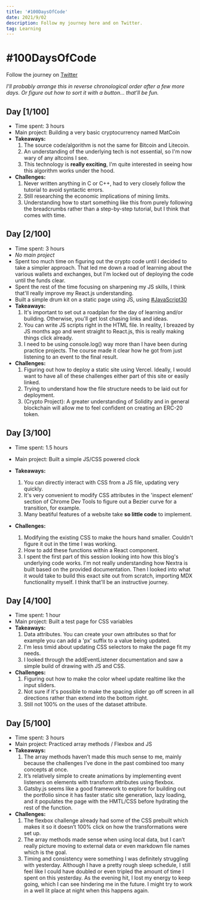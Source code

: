 ```yaml
---
title: '#100DaysOfCode'
date: 2021/9/02
description: Follow my journey here and on Twitter.
tag: Learning
---
```


# #100DaysOfCode

Follow the journey on [Twitter](https://twitter.com/mataspigaga)

_I'll probably arrange this in reverse chronological order after a few more days. Or figure out how to sort it with a button... that'll be fun._

## Day [1/100]

- Time spent: 3 hours
- Main project: Building a very basic cryptocurrency named MatCoin
- **Takeaways:**
  1. The source code/algorithm is not the same for Bitcoin and Litecoin.
  2. An understanding of the underlying tech is not essential, so I'm now wary of any altcoins I see.
  3. This technology is **really exciting**, I'm quite interested in seeing how this algorithm works under the hood.
- **Challenges:**
  1. Never written anything in C or C++, had to very closely follow the tutorial to avoid syntactic errors.
  2. Still researching the economic implications of mining limits.
  3. Understanding how to start something like this from purely following the breadcrumbs rather than a step-by-step tutorial, but I think that comes with time.

## Day [2/100]

- Time spent: 3 hours
- _No main project_
- Spent too much time on figuring out the crypto code until I decided to take a simpler approach. That led me down a road of learning about the various wallets and exchanges, but I'm locked out of deploying the code until the funds clear.
- Spent the rest of the time focusing on sharpening my JS skills, I think that'll really improve my React.js understanding.
- Built a simple drum kit on a static page using JS, using [#JavaScript30](https://javascript30.com/)
- **Takeaways:**
  1. It's important to set out a roadplan for the day of learning and/or building. Otherwise, you'll get lost chasing links and ideas.
  2. You can write JS scripts right in the HTML file. In reality, I breazed by JS months ago and went straight to React.js, this is really making things click already.
  3. I need to be using console.log() way more than I have been during practice projects. The course made it clear how he got from just listening to an event to the final result.
- **Challenges:**
  1. Figuring out how to deploy a static site using Vercel. Ideally, I would want to have all of these challenges either part of this site or easily linked.
  2. Trying to understand how the file structure needs to be laid out for deployment.
  3. (Crypto Project): A greater understanding of Solidity and in general blockchain will allow me to feel confident on creating an ERC-20 token.

## Day [3/100]

- Time spent: 1.5 hours
- Main project: Built a simple JS/CSS powered clock
- **Takeaways:**
  1. You can directly interact with CSS from a JS file, updating very quickly.
  2. It's very convenient to modify CSS attributes in the 'inspect element' section of Chrome Dev Tools to figure out a Bezier curve for a transition, for example.
  3. Many beatiful features of a website take **so little code** to implement.
- **Challenges:**

  1. Modifying the existing CSS to make the hours hand smaller. Couldn't figure it out in the time I was working.
  2. How to add these functions within a React component.
  3. I spent the first part of this session looking into how this blog's underlying code works. I'm not really understanding how Nextra is built based on the provided documentation. Then I looked into what it would take to build this exact site out from scratch, importing MDX functionality myself. I think that'll be an instructive journey.

## Day [4/100]

- Time spent: 1 hour
- Main project: Built a test page for CSS variables
- **Takeaways:**
  1. Data attributes. You can create your own attributes so that for example you can add a 'px' suffix to a value being updated.
  2. I'm less timid about updating CSS selectors to make the page fit my needs.
  3. I looked through the addEventListener documentation and saw a simple build of drawing with JS and CSS.
- **Challenges:**
  1. Figuring out how to make the color wheel update realtime like the input sliders.
  2. Not sure if it's possible to make the spacing slider go off screen in all directions rather than extend into the bottom right.
  3. Still not 100% on the uses of the dataset attribute.

## Day [5/100]

- Time spent: 3 hours
- Main project: Practiced array methods / Flexbox and JS
- **Takeaways:**
  1. The array methods haven’t made this much sense to me, mainly because the challenges I’ve done in the past combined too many concepts at once.
  2. It’s relatively simple to create animations by implementing event listeners on elements with transform attributes using flexbox.
  3. Gatsby.js seems like a good framework to explore for building out the portfolio since it has faster static site generation, lazy loading, and it populates the page with the HMTL/CSS before hydrating the rest of the function.
- **Challenges:**
  1. The flexbox challenge already had some of the CSS prebuilt which makes it so it doesn’t 100% click on how the transformations were set up.
  2. The array methods made sense when using local data, but I can’t really picture moving to external data or even markdown file names which is the goal.
  3. Timing and consistency were something I was definitely struggling with yesterday. Although I have a pretty rough sleep schedule, I still feel like I could have doubled or even tripled the amount of time I spent on this yesterday. As the evening hit, I lost my energy to keep going, which I can see hindering me in the future. I might try to work in a well lit place at night when this happens again.

